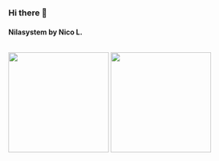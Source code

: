 ### Hi there 👋
#### Nilasystem by Nico L.
<img scr="https://discord.c99.nl/widget/theme-2/642807365695176724.png"/>

<a href="https://wakatime.com"><img src="https://wakatime.com/share/@2b8e62dc-47d0-49b9-a826-6584ce027a6b/68cc7086-9268-4714-9ef3-1229d07d7559.png" width="200" height="200" /></a>
<a href="https://wakatime.com"><img src="https://wakatime.com/share/@2b8e62dc-47d0-49b9-a826-6584ce027a6b/f7e44973-b636-4ad0-ad79-7e03146f6a92.png" width="200" height="200" /></a>
